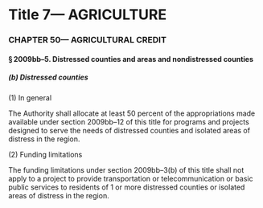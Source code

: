 
# Title 7— AGRICULTURE
### CHAPTER 50— AGRICULTURAL CREDIT
#### § 2009bb–5. Distressed counties and areas and nondistressed counties
##### (b) Distressed counties

(1) In general

The Authority shall allocate at least 50 percent of the appropriations made available under section 2009bb–12 of this title for programs and projects designed to serve the needs of distressed counties and isolated areas of distress in the region.

(2) Funding limitations

The funding limitations under section 2009bb–3(b) of this title shall not apply to a project to provide transportation or telecommunication or basic public services to residents of 1 or more distressed counties or isolated areas of distress in the region.

